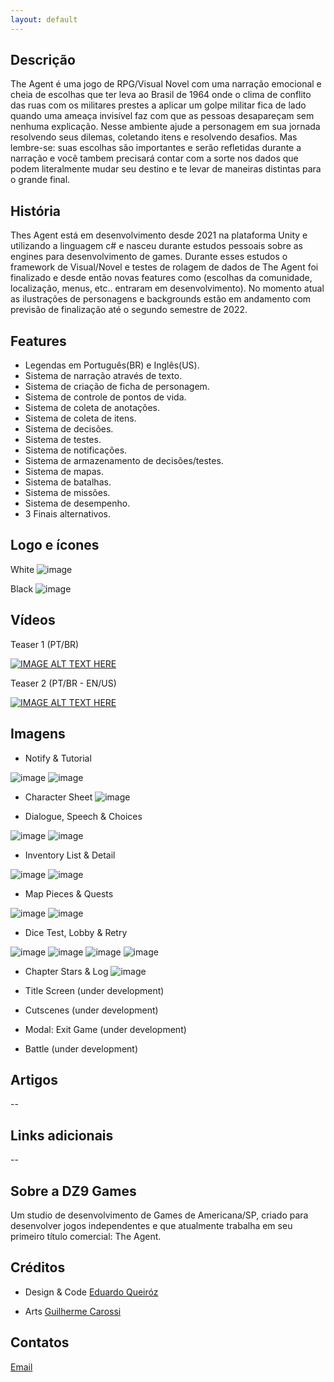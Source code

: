 ```yaml
---
layout: default
---
```


## Descrição

The Agent é uma jogo de RPG/Visual Novel com uma narração emocional e cheia de escolhas que ter leva ao Brasil de 1964 onde o clima de conflito das ruas com os militares prestes a aplicar um golpe militar fica de lado quando uma ameaça invisível faz com que as pessoas desapareçam sem nenhuma explicação.
Nesse ambiente ajude a personagem em sua jornada resolvendo seus dilemas, coletando itens e resolvendo desafios. Mas lembre-se: suas escolhas são importantes e serão refletidas durante a narração e você tambem precisará contar com a sorte nos dados que podem literalmente mudar seu destino e te levar de maneiras distintas para o grande final.

## História

Thes Agent está em desenvolvimento desde 2021 na plataforma Unity e utilizando a linguagem c# e nasceu durante estudos pessoais sobre as engines para desenvolvimento de games. Durante esses estudos o framework de Visual/Novel e testes de rolagem de dados de The Agent foi finalizado e desde então novas features como (escolhas da comunidade, localização, menus, etc.. entraram em desenvolvimento). No momento atual as ilustrações de personagens e backgrounds estão em andamento com previsão de finalização até o segundo semestre de 2022.

## Features

- Legendas em Português(BR) e Inglês(US).
- Sistema de narração através de texto.
- Sistema de criação de ficha de personagem.
- Sistema de controle de pontos de vida.
- Sistema de coleta de anotações.
- Sistema de coleta de itens.
- Sistema de decisões.
- Sistema de testes.
- Sistema de notificações.
- Sistema de armazenamento de decisões/testes.
- Sistema de mapas.
- Sistema de batalhas.
- Sistema de missões.
- Sistema de desempenho.
- 3 Finais alternativos.

## Logo e ícones

White
![image](https://raw.githubusercontent.com/theagent-game/theagent-game.github.io/main/assets/img/gamelogo-wth.png)

Black
![image](https://raw.githubusercontent.com/theagent-game/theagent-game.github.io/main/assets/img/gamelogo-bck.png)

## Vídeos

Teaser 1 (PT/BR)

[![IMAGE ALT TEXT HERE](https://img.youtube.com/vi/S_tIvQGfpO8/0.jpg)](https://www.youtube.com/watch?v=S_tIvQGfpO8)

Teaser 2 (PT/BR - EN/US)

[![IMAGE ALT TEXT HERE](https://img.youtube.com/vi/ZFnDmaZH7KA/0.jpg)](https://www.youtube.com/watch?v=ZFnDmaZH7KA)

## Imagens

- Notify & Tutorial

![image](https://raw.githubusercontent.com/theagent-game/theagent-game.github.io/main/assets/img/Notify.png)
![image](https://raw.githubusercontent.com/theagent-game/theagent-game.github.io/main/assets/img/Tutorial-1.png)

- Character Sheet
![image](https://raw.githubusercontent.com/theagent-game/theagent-game.github.io/main/assets/img/Char.png)

- Dialogue, Speech & Choices

![image](https://raw.githubusercontent.com/theagent-game/theagent-game.github.io/main/assets/img/Choices-1.png)
![image](https://raw.githubusercontent.com/theagent-game/theagent-game.github.io/main/assets/img/Choices-2.png)

- Inventory List & Detail

![image](https://raw.githubusercontent.com/theagent-game/theagent-game.github.io/main/assets/img/Inventory.png)
![image](https://raw.githubusercontent.com/theagent-game/theagent-game.github.io/main/assets/img/inventory-1.png)

- Map Pieces & Quests

![image](https://raw.githubusercontent.com/theagent-game/theagent-game.github.io/main/assets/img/Map-1.png)
![image](https://raw.githubusercontent.com/theagent-game/theagent-game.github.io/main/assets/img/Map-2.png)

- Dice Test, Lobby & Retry

![image](https://raw.githubusercontent.com/theagent-game/theagent-game.github.io/main/assets/img/Test-Dice.png)
![image](https://raw.githubusercontent.com/theagent-game/theagent-game.github.io/main/assets/img/Test-Lobby-1.png)
![image](https://raw.githubusercontent.com/theagent-game/theagent-game.github.io/main/assets/img/Test-Lobby-2.png)
![image](https://raw.githubusercontent.com/theagent-game/theagent-game.github.io/main/assets/img/Test-Lobby-3.png)

- Chapter Stars & Log
![image](https://raw.githubusercontent.com/theagent-game/theagent-game.github.io/main/assets/img/Stars.png)

- Title Screen (under development)
- Cutscenes (under development)
- Modal: Exit Game (under development)
- Battle (under development)

## Artigos

--

## Links adicionais

--

## Sobre a DZ9 Games

Um studio de desenvolvimento de Games de Americana/SP, criado para desenvolver jogos independentes e que atualmente trabalha em seu primeiro título comercial: The Agent.

## Créditos

- Design & Code
[Eduardo Queiróz](https://leduqueiroz.github.io/)

- Arts
[Guilherme Carossi](https://www.instagram.com/gui_carossi/)

## Contatos

[Email](mailto:marketing@dz9games.com?subject=[GitHub]%20Source%20Han%20Sans)

